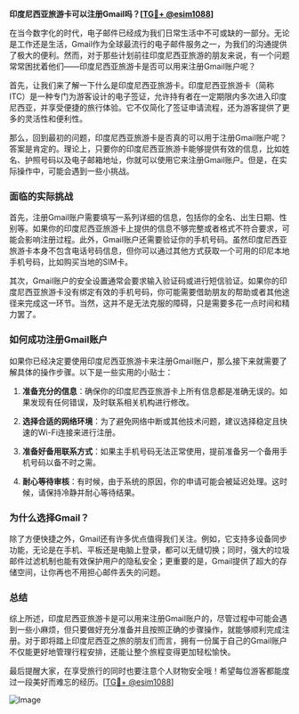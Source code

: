 **印度尼西亚旅游卡可以注册Gmail吗？[[TG💪+ @esim1088](https://t.me/s/esim1088)]**

在当今数字化的时代，电子邮件已经成为我们日常生活中不可或缺的一部分。无论是工作还是生活，Gmail作为全球最流行的电子邮件服务之一，为我们的沟通提供了极大的便利。然而，对于那些计划前往印度尼西亚旅游的朋友来说，有一个问题常常困扰着他们——印度尼西亚旅游卡是否可以用来注册Gmail账户呢？

首先，让我们来了解一下什么是印度尼西亚旅游卡。印度尼西亚旅游卡（简称ITC）是一种专门为游客设计的电子签证，允许持有者在一定期限内多次进入印度尼西亚，并享受便捷的旅行体验。它不仅简化了签证申请流程，还为游客提供了更多的灵活性和便利性。

那么，回到最初的问题，印度尼西亚旅游卡是否真的可以用于注册Gmail账户呢？答案是肯定的。理论上，只要你的印度尼西亚旅游卡能够提供有效的信息，比如姓名、护照号码以及电子邮箱地址，你就可以使用它来注册Gmail账户。但是，在实际操作中，可能会遇到一些小挑战。

### 面临的实际挑战

首先，注册Gmail账户需要填写一系列详细的信息，包括你的全名、出生日期、性别等。如果你的印度尼西亚旅游卡上提供的信息不够完整或者格式不符合要求，可能会影响注册过程。此外，Gmail账户还需要验证你的手机号码。虽然印度尼西亚旅游卡本身不包含电话号码信息，但你可以通过其他方式获取一个可用的印尼本地手机号码，比如购买当地的SIM卡。

其次，Gmail账户的安全设置通常会要求输入验证码或进行短信验证。如果你的印度尼西亚旅游卡没有绑定有效的手机号码，你可能需要借助朋友的帮助或者其他途径来完成这一环节。当然，这并不是无法克服的障碍，只是需要多花一点时间和精力罢了。

### 如何成功注册Gmail账户

如果你已经决定要使用印度尼西亚旅游卡来注册Gmail账户，那么接下来就需要了解具体的操作步骤。以下是一些实用的小贴士：

1. **准备充分的信息**：确保你的印度尼西亚旅游卡上所有信息都是准确无误的。如果发现有任何错误，及时联系相关机构进行修改。

2. **选择合适的网络环境**：为了避免网络中断或其他技术问题，建议选择稳定且快速的Wi-Fi连接来进行注册。

3. **准备好备用联系方式**：如果主手机号码无法正常使用，提前准备另一个备用手机号码以备不时之需。

4. **耐心等待审核**：有时候，由于系统的原因，你的申请可能会被延迟处理。这时候，请保持冷静并耐心等待结果。

### 为什么选择Gmail？

除了方便快捷之外，Gmail还有许多优点值得我们关注。例如，它支持多设备同步功能，无论是在手机、平板还是电脑上登录，都可以无缝切换；同时，强大的垃圾邮件过滤机制也能有效保护用户的隐私安全；更重要的是，Gmail提供了超大的存储空间，让你再也不用担心邮件丢失的问题。

### 总结

综上所述，印度尼西亚旅游卡是可以用来注册Gmail账户的，尽管过程中可能会遇到一些小麻烦，但只要做好充分准备并且按照正确的步骤操作，就能够顺利完成注册。对于即将踏上印度尼西亚之旅的朋友们而言，拥有一份属于自己的Gmail账户不仅能更好地管理行程安排，还能让整个旅程变得更加轻松愉快。

最后提醒大家，在享受旅行的同时也要注意个人财物安全哦！希望每位游客都能度过一段美好而难忘的经历。[[TG💪+ @esim1088](https://t.me/s/esim1088)]

![Image](https://i.postimg.cc/4NQfJmqS/Snipaste-2025-05-13-00-14-12.png)